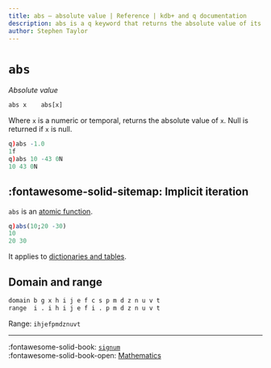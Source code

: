 ```yaml
---
title: abs – absolute value | Reference | kdb+ and q documentation
description: abs is a q keyword that returns the absolute value of its argument
author: Stephen Taylor
---
```

# `abs`




_Absolute value_

```txt
abs x    abs[x]
```

Where `x` is a numeric or temporal, returns 
the absolute value of `x`. 
Null is returned if `x` is null.

```q
q)abs -1.0
1f
q)abs 10 -43 0N
10 43 0N
```


## :fontawesome-solid-sitemap: Implicit iteration

`abs` is an [atomic function](../basics/atomic.md).

```q
q)abs(10;20 -30)
10
20 30
```

It applies to [dictionaries and tables](../basics/math.md#dictionaries-and-tables).


## Domain and range

```txt
domain b g x h i j e f c s p m d z n u v t
range  i . i h i j e f i . p m d z n u v t
```

Range: `ihjefpmdznuvt`

----
:fontawesome-solid-book: 
[`signum`](signum.md) 
<br>
:fontawesome-solid-book-open: 
[Mathematics](../basics/math.md)